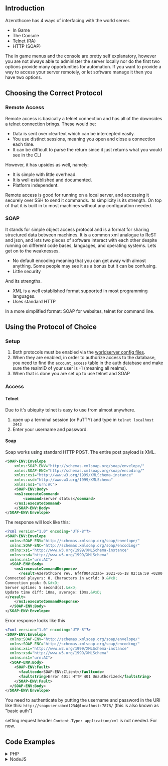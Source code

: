 ## Introduction

Azerothcore has 4 ways of interfacing with the world server.

- In Game
- The Console
- Telnet (RA)
- HTTP (SOAP)

The in game menus and the console are pretty self explanatory, however you are not always able to administer the server locally nor do the first two options provide many opportunities for automation. If you want to provide a way to access your server remotely, or let software manage it then you have two options.

## Choosing the Correct Protocol

### Remote Access

Remote access is basically a telnet connection and has all of the downsides a telnet connection brings. These would be:
- Data is sent over cleartext which can be intercepted easily.
- You use distinct sessions, meaning you open and close a connection each time.
- It can be difficult to parse the return since it just returns what you would see in the CLI

However, it has upsides as well, namely:
- It is simple with little overhead.
- It is well established and documented.
- Platform independent.

Remote access is good for running on a local server, and accessing it securely over SSH to send it commands. Its simplicity is its strength. On top of that it is built in to most machines without any configuration needed.

### SOAP

It stands for simple object access protocol and is a format for sharing structured data between machines. It is a common xml analogue to ReST and json, and lets two pieces of software interact with each other despite running on different code bases, languages, and operating systems. Lets get on to the weaknesses.

- No default encoding meaning that you can get away with almost anything. Some people may see it as a bonus but it can be confusing.
- Little security

And its strengths.

- XML is a well established format supported in most programming languages.
- Uses standard HTTP

In a more simplified format: SOAP for websites, telnet for command line.

## Using the Protocol of Choice

### Setup

1. Both protocols must be enabled via the [worldserver config files](https://github.com/azerothcore/azerothcore-wotlk/blob/master/src/worldserver/worldserver.conf.dist#L2756). 
2. When they are enabled, in order to authorize access to the database, you need to find the `account_access` table in the auth database and make sure the realmID of your user is -1 (meaning all realms).
3. When that is done you are set up to use telnet and SOAP

### Access
#### Telnet

Due to it's ubiquity telnet is easy to use from almost anywhere. 

1. open up a terminal session (or PuTTY) and type in `telnet localhost 3443`
2. Enter your username and password.

#### Soap

Soap works using standard HTTP POST. The entire post payload is XML.

```xml
<SOAP-ENV:Envelope  
    xmlns:SOAP-ENV="http://schemas.xmlsoap.org/soap/envelope/" 
    xmlns:SOAP-ENC="http://schemas.xmlsoap.org/soap/encoding/" 
    xmlns:xsi="http://www.w3.org/1999/XMLSchema-instance" 
    xmlns:xsd="http://www.w3.org/1999/XMLSchema" 
    xmlns:ns1="urn:AC">
    <SOAP-ENV:Body>
	<ns1:executeCommand>
	    <command>server status</command>
	</ns1:executeCommand>
    </SOAP-ENV:Body>
</SOAP-ENV:Envelope>
```

The response will look like this:

```xml
<?xml version="1.0" encoding="UTF-8"?>
<SOAP-ENV:Envelope
  xmlns:SOAP-ENV="http://schemas.xmlsoap.org/soap/envelope/"
  xmlns:SOAP-ENC="http://schemas.xmlsoap.org/soap/encoding/"
  xmlns:xsi="http://www.w3.org/1999/XMLSchema-instance"
  xmlns:xsd="http://www.w3.org/1999/XMLSchema"
  xmlns:ns1="urn:AC">
  <SOAP-ENV:Body>
    <ns1:executeCommandResponse>
      <result>AzerothCore rev. 6f4f0043c2ab+ 2021-05-18 02:16:59 +0200 (master branch) (Win64, RelWithDebInfo)&#xD;
Connected players: 0. Characters in world: 0.&#xD;
Connection peak: 0.&#xD;
Server uptime: 5 second(s).&#xD;
Update time diff: 10ms, average: 10ms.&#xD;
</result>
    </ns1:executeCommandResponse>
  </SOAP-ENV:Body>
</SOAP-ENV:Envelope>
```

Error response looks like this

```xml
<?xml version="1.0" encoding="UTF-8"?>
<SOAP-ENV:Envelope
  xmlns:SOAP-ENV="http://schemas.xmlsoap.org/soap/envelope/"
  xmlns:SOAP-ENC="http://schemas.xmlsoap.org/soap/encoding/"
  xmlns:xsi="http://www.w3.org/1999/XMLSchema-instance"
  xmlns:xsd="http://www.w3.org/1999/XMLSchema"
  xmlns:ns1="urn:AC">
  <SOAP-ENV:Body>
    <SOAP-ENV:Fault>
      <faultcode>SOAP-ENV:Client</faultcode>
      <faultstring>Error 401: HTTP 401 Unauthorized</faultstring>
    </SOAP-ENV:Fault>
  </SOAP-ENV:Body>
</SOAP-ENV:Envelope>
```

You need to authenticate by putting the username and password in the URI like this: `http://soapuser:abcd1234@localhost:7878/` (this is also known as "basic auth")

setting request header `Content-Type: application/xml` is not needed. For now.

## Code Examples

<details>
    <summary>PHP</summary>
	
using built-in [SoapClient](https://www.php.net/manual/en/class.soapclient.php)

```php
$conn = new SoapClient(NULL, array(
'location' => "http://{{ ip }}:{{ port }}/",
'uri'      => 'urn:AC',
'style'    => SOAP_RPC,
'login'    => 'soapuser',
'password' => 'abcd1234'
));
echo $conn->executeCommand(new SoapParam('server info', 'command'));
```
	
</details>
<details>
    <summary>NodeJS</summary>
	
using [xml2js](https://www.npmjs.com/package/xml2js) to parse the response. Please make sure to sanitize the inputs.
	
```javascript
function AzerothCore_Soap(command){
    return new Promise((resolve, reject)=>{
	var req = http.request(<http.ClientRequestArgs>{
	    port: 7878,
	    method: "POST",
	    hostname: "localhost",
	    auth: "soapuser:abcd1234",
	    headers: { 'Content-Type': 'application/xml' }
	}, res=>{
	    res.on('data', async d => {
		var xml = await xml2js.parseStringPromise(d.toString());

		var body = xml["SOAP-ENV:Envelope"]["SOAP-ENV:Body"][0];
		var fault = body["SOAP-ENV:Fault"];
		if(fault){
		    resolve({
			faultCode  : fault[0]["faultcode"][0],
			faultString: fault[0]["faultstring"][0],
		    });
		    return;
		}
		var response = body["ns1:executeCommandResponse"];
		if(response){
		    resolve({
			result: response[0]["result"][0]
		    });
		    return;
		}
		console.log(d.toString());
	    })
	});
	req.write(
	    '<SOAP-ENV:Envelope' +
	    ' xmlns:SOAP-ENV="http://schemas.xmlsoap.org/soap/envelope/"' +
	    ' xmlns:SOAP-ENC="http://schemas.xmlsoap.org/soap/encoding/"' +
	    ' xmlns:xsi="http://www.w3.org/1999/XMLSchema-instance"' +
	    ' xmlns:xsd="http://www.w3.org/1999/XMLSchema"' +
	    ' xmlns:ns1="urn:AC">' +
	    '<SOAP-ENV:Body>' +
	    '<ns1:executeCommand>' +
		'<command>'+command+'</command>' +
	    '</ns1:executeCommand>' +
	    '</SOAP-ENV:Body>' +
	    '</SOAP-ENV:Envelope>'
	);
	req.end();
    });
}
```
	
</details>
